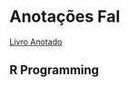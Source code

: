 # Anotações Fal

<a href="https://drive.google.com/drive/folders/1ZgHs2a5BUv8iHomgp6T9VLBdBTsBrDtb">Livro Anotado</a>

## R Programming
